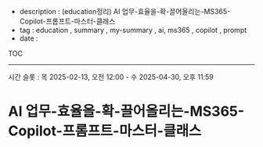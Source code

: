 - description : (education정리) AI 업무-효율을-확-끌어올리는-MS365-Copilot-프롬프트-마스터-클래스
- tag : education , summary , my-summary , ai, ms365 , copilot , prompt
- date : 

TOC


-------

시간 슬롯 : 목 2025-02-13, 오전 12:00 - 수 2025-04-30, 오후 11:59

<H1>AI 업무-효율을-확-끌어올리는-MS365-Copilot-프롬프트-마스터-클래스</H1>

# 